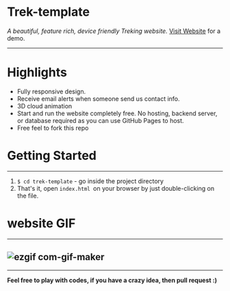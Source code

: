 # Trek-template

_A beautiful, feature rich, device friendly Treking website._
[Visit Website](https://namandeep-123.github.io/Trek-template/ "Trek") for a demo.

---

# Highlights

- Fully responsive design.
- Receive email alerts when someone send us contact info.
- 3D cloud animation
- Start and run the website completely free. No hosting, backend server, or database required as you can use GitHub Pages to host.
- Free feel to fork this repo

# Getting Started

---

1. `$ cd trek-template` - go inside the project directory
2. That's it, open `index.html `on your browser by just double-clicking on the file.

# website GIF

---

## ![ezgif com-gif-maker](https://user-images.githubusercontent.com/73788547/122616505-1debae00-d0a8-11eb-8b6a-d092e358a1c6.gif)

---

**Feel free to play with codes, if you have a crazy idea, then pull request :)**
